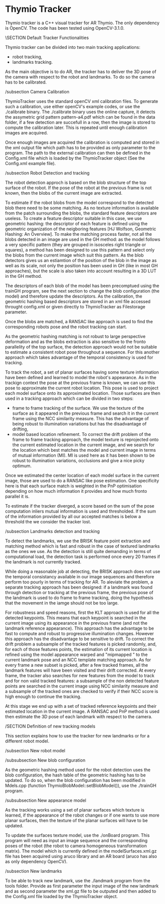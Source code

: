 # Thymio Tracker

Thymio tracker is a C++ visual tracker for AR Thymio.
The only dependency is OpenCV. The code has been tested using OpenCV-3.1.0.

\SECTION Default Tracker Functionalities

Thymio tracker can be divided into two main tracking applications:
 - robot tracking, 
 - landmarks tracking.

As the main objective is to do AR, the tracker has to deliver the 3D pose of 
the camera with respect to the robot and landmarks. To do so the camera has to
be calibrated.

/subsection Camera Calibration

ThymioTracker uses the standard openCV xml calibration files. To generate such
a calibration, use either openCV's example codes, or use the ./calibrate binary.
The ./calibrate binary uses the online capture, it detects the assymetric grid
pattern pattern-a4.pdf which can be found in the data folder, if a few detection
are succefull in a row, then the image is stored to compute the calibration later.
This is repeated until enough calibration images are acquired.

Once enough images are acquired the calibration is computed and stored in 
the xml output file which path has to be provided as only parameter to the program.
The path to the external calibration can then be defined in the Config.xml file
which is loaded by the ThymioTracker object (See the Config.xml example file).

/subsection Robot Detection and tracking

The robot detection approch is based on the blob structure of the top surface of the robot.
If the pose of the robot at the previous frame is not known, then the blobs of the current 
image are extracted. 

To estimate if the robot blobs from the model correspond to the detected blob there 
need to be some matching. As no texture information is available from the patch surrounding 
the blobs, the standard feature descriptors are useless. To create a feature descriptor 
suitable in this case, we use geometric hashing: the descriptor of each feature is defined 
using the geometric organization of the neigboring features [HJ Wolfson, Geometric Hashing:
An Overview]. To make the matching process faster, not all the blobs detected in an image 
are used in the GH method: as the model follows a very specific pattern (they are grouped in 
isosceles right triangle or squares), a method has been designed to use this pattern and select 
only the blobs from the current image which suit this pattern.
As the blob detectors gives us an estiamtion of the position of the blob in the image as well as
its scale, not only the position has been used in GH (like in most GH approaches), but the scale 
is also taken into account resulting in a 3D LUT in the GH method.

The descriptors of each blob of the model has been precomptued using the trainGH program,
see the next section to change the blob configuration (the model) and therefore update the descriptors.
As the calibration, the geometric hashing based descriptors are stored in an xml file 
accessed throught config.xml or given directly to ThymioTracker as Filestorage parameter.

Once the blobs are matched, a RANSAC like approach is used to find the corresponding 
robots pose and the robot tracking can start.

As the geometric hashing matching is not robust to large perspective deformation and
as the blobs extraction is also sensitive to the fronto parallelity of the top surface,
the detection approach would not be suitable to estimate a consistent robot pose throughout
a sequence. For this another approach which takes advantage of the temporal consistency
is used for tracking.

To track the robot, a set of planar surfaces having some texture information have been 
defined and learned to model the robot's appearance. As in the trackign context the pose 
at the previous frame is known, we can use this pose to approximate the current robot
location. This pose is used to project each model surface onto its approximated location.
Those surfaces are then used in a tracking approach which can be divided in two steps:
- frame to frame tracking of the surface. We use the texture of the surface as it 
appeared in the previous frame and search it in the current frame using the NCC similarity
measure. This has the advantage of being robust to illumination variations but has the 
disadvantage of drifting,
- model based location refinement. To correct the drift problem of the frame to frame tracking 
approach, the model texture is reprojected onto the current estimated location in the current
image, and we search for the location which best matches the model and current image in terms
of mutual information (MI). MI is used here as it has been shown to be robust to illumination
variations, occlusions and give a nice picky optimum. 

Once we estimated the center location of each model surface in the current image, those are 
used to do a RANSAC like pose estimation. One specificity here is that each surface match
is weighted in the PnP optimisation depending on how much information it provides and how
much fronto parallel it is.

To estimate if the tracker diverged, a score based on the sum of the pose computation inliers
mutual information is used and thresholded. If the sum of the information provided by all our
accepted matches is below a threshold the we consider the tracker lost.

/subsection Landmarks detection and tracking

To detect the landmarks, we use the BRISK feature point extraction and matching method which 
is fast and robust in the case of textured landmarks as the ones we use. As the detection is
still quite demanding in terms of computational load, the detection task is performed once every 
20 frames if the landmark is not currently tracked.

While doing a reasonable job at detecting, the BRISK approach does not use the temporal consistancy
available in our image sequences and therefore perform too pourly in terms of tracking for AR.
To aleviate the problem, a separate tracking approach has been designed: if a landmark was found 
through detection or tracking at the previous frame, the previous pose of the landmark is used to
do frame to frame tracking, doing the hypothesis that the movement in the iamge should not be too large.

For robustness and speed reasons, first the KLT approach is used for all the detected keypoints. This 
means that each keypoint is searched in the current image using its appearance in the previous frame
(and not the landmark reference appearance). This approach has the advantage to be fast to compute and
robust to  progressive illumination changes. However this approach has the disadvantage to be sensitive 
to drift. To correct the drift problem a subsample of the tracked features is picked randomly, and, for 
each of those features points, the estimation of its current location is refined using the model appearance
warped and "mipmapped " to the current landmark pose and an NCC template matching approach. As for every 
frame a new subset is picked, after a few tracked frames, all the landmark features will have been visited and 
their drift corrected. At every frame, the tracker also searches for new features from the model to track and 
for non valid tracked features: a subsample of the non detected feature points are searched in the current image 
using NCC similarity measure and a subsample of the tracked ones are checked to verify if their NCC score is high 
enough to continue the tracking.

At this stage we end up with a set of tracked reference keypoints and their estimated location in the 
current image. A RANSAC and PnP method is used then estimate the 3D pose of each landmark with respect 
to the camera.


/SECTION Definition of new tracking models

This section explains how to use the tracker for new landmarks or for a different
robot model.

/subsection New robot model

/subsubsection New blob configuration

As the geometric hashing method used for the robot detection uses the blob configuration,
the hash table of the geometric hashing has to be updated. To do so, when the blob configuration
has been modified in Mdels.cpp (function ThymioBlobModel::setBlobModel()), use the ./trainGH program.

/subsubsection New appearance model

As the tracking works using a set of planar surfaces which texture is learned, if the appearance
of the robot changes or if one wants to use more planar surfaces, then the texture of the planar
surfaces will have to be updated.

To update the surfaces texture model, use the ./onBoard program. This program will need as input 
an image sequence and the corresponding poses of the robot (the robot to camera homogeneous 
transformation matrix). The model which is currently defined in the modelSurfaces.xml.gz file
has been acquired using aruco library and an AR board (aruco has also as only dependency OpenCV).

/subsection New landmarks

To be able to track new landmark, use the ./landmark program from the tools folder.
Provide as first parameter the input image of the new landmark and as second parameter
the xml.gz file to be outputed and then added to the Config.xml file loaded by the 
ThymioTracker object.






